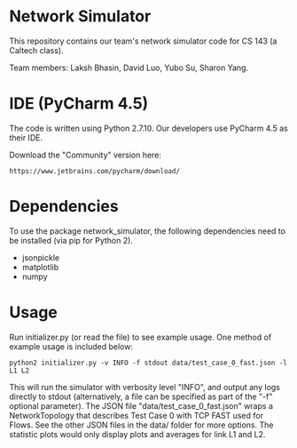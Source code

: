 # Network Simulator
This repository contains our team's network simulator code for CS 143 (a Caltech class).

Team members: Laksh Bhasin, David Luo, Yubo Su, Sharon Yang.

IDE (PyCharm 4.5)
===
The code is written using Python 2.7.10. Our developers use PyCharm 4.5 as
their IDE.

Download the "Community" version here:
```
https://www.jetbrains.com/pycharm/download/
```

Dependencies
===
To use the package network_simulator, the following dependencies need to
be installed (via pip for Python 2).

- jsonpickle
- matplotlib
- numpy

Usage
===
Run initializer.py (or read the file) to see example usage. One method of
example usage is included below:
```
python2 initializer.py -v INFO -f stdout data/test_case_0_fast.json -l L1 L2
```

This will run the simulator with verbosity level "INFO", and output any logs
directly to stdout (alternatively, a file can be specified as part of the
"-f" optional parameter). The JSON file "data/test_case_0_fast.json" wraps a
NetworkTopology that describes Test Case 0 with TCP FAST used for Flows. See
the other JSON files in the data/ folder for more options. The statistic plots
would only display plots and averages for link L1 and L2.

